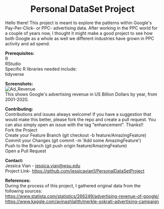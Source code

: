 # <h1 align ="center">Personal DataSet Project</h1>
Hello there! This project is meant to explore the patterns within Google's Pay-Per-Click- or PPC- advertising data. After working in the PPC world for a couple of years now, I thought it might make a good project to see how both Google as a whole as well we different industries have grown in PPC activity and ad spend.  

**Prerequisites:**  
R  
RStudio  
Specific R libraries needed include:  
  tidyverse  

**Screenshots:**  
![Ad_Revenue](https://user-images.githubusercontent.com/91223695/142338037-19c19398-8827-46ff-aaf4-d697c376fbdf.JPG)  
This shows Google's advertising revenue in US Billion Dollars by year, from 2001-2020.

**Contributing:**  
Contributions and issues always welcome! If you have a suggestion that would make this better, please fork the repo and create a pull request. You can also simply open an issue with the tag "enhancement". Thanks!!  
Fork the Project  
Create your Feature Branch (git checkout -b feature/AmazingFeature)  
Commit your Changes (git commit -m 'Add some AmazingFeature')  
Push to the Branch (git push origin feature/AmazingFeature)  
Open a Pull Request  


**Contact:**  
Jessica Vian - jessica.vian@wsu.edu  
Project Link- https://github.com/jessicavian1/PersonalDataSetProject  

**References:**  
 During the process of this project, I gathered original data from the following sources:  
 https://www.statista.com/statistics/266249/advertising-revenue-of-google/  
 https://www.kaggle.com/avinashlalith/merkle-sokrati-advertising-campaign  
